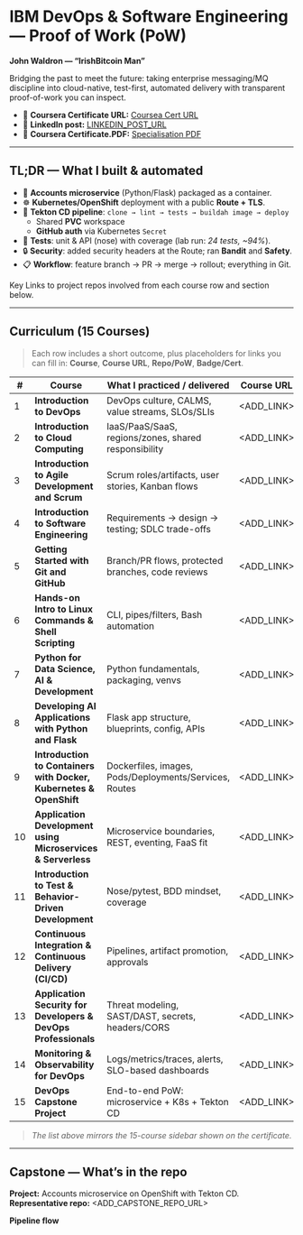 # IBM DevOps & Software Engineering — Proof of Work (PoW)

**John Waldron — “IrishBitcoin Man”**

Bridging the past to meet the future: taking enterprise messaging/MQ discipline into
cloud-native, test-first, automated delivery with transparent proof-of-work you can inspect.

- 🔗 **Coursera Certificate URL:** <!-- update if needed -->
  [Coursea Cert URL](https://coursera.org/verify/professional-cert/70EALTLKZVDV)
- 🧵 **LinkedIn post:** <!-- add your public post URL -->
  [LINKEDIN_POST_URL](https://www.linkedin.com/posts/johndtwaldron_devops-ci-kubernetes-activity-7377097670714163201-x6L3?utm_source=share&utm_medium=member_desktop&rcm=ACoAABU-Qp4BtdglKBjC9FI_b6dDeW8j4nZl2Rs)
- 🔗 **Coursera Certificate.PDF:** <!-- update if needed -->
  [Specialisation PDF]()

---

## TL;DR — What I built & automated

- 🧩 **Accounts microservice** (Python/Flask) packaged as a container.
- ☸️ **Kubernetes/OpenShift** deployment with a public **Route + TLS**.
- 🤖 **Tekton CD pipeline**: `clone → lint → tests → buildah image → deploy`
  - Shared **PVC** workspace
  - **GitHub auth** via Kubernetes `Secret`
- 🧪 **Tests**: unit & API (nose) with coverage (lab run: *24 tests, ~94%*).
- 🔒 **Security**: added security headers at the Route; ran **Bandit** and **Safety**.
- 📋 **Workflow**: feature branch → PR → merge → rollout; everything in Git.

Key Links to project repos involved from each course row and section below.

---

## Curriculum (15 Courses)

> Each row includes a short outcome, plus placeholders for links you can fill in:
> **Course**, **Course URL**, **Repo/PoW**, **Badge/Cert**.

| # | Course | What I practiced / delivered | Course URL | Repo / PoW | Badge / Cert |
|---|---|---|---|---|---|
| 1 | **Introduction to DevOps** | DevOps culture, CALMS, value streams, SLOs/SLIs | <ADD_LINK> | <ADD_REPO_OR_NOTES> | <ADD_BADGE> |
| 2 | **Introduction to Cloud Computing** | IaaS/PaaS/SaaS, regions/zones, shared responsibility | <ADD_LINK> | <ADD_REPO_OR_NOTES> | <ADD_BADGE> |
| 3 | **Introduction to Agile Development and Scrum** | Scrum roles/artifacts, user stories, Kanban flows | <ADD_LINK> | <ADD_REPO_OR_NOTES> | <ADD_BADGE> |
| 4 | **Introduction to Software Engineering** | Requirements → design → testing; SDLC trade-offs | <ADD_LINK> | <ADD_REPO_OR_NOTES> | <ADD_BADGE> |
| 5 | **Getting Started with Git and GitHub** | Branch/PR flows, protected branches, code reviews | <ADD_LINK> | <ADD_REPO_OR_NOTES> | <ADD_BADGE> |
| 6 | **Hands-on Intro to Linux Commands & Shell Scripting** | CLI, pipes/filters, Bash automation | <ADD_LINK> | <ADD_REPO_OR_NOTES> | <ADD_BADGE> |
| 7 | **Python for Data Science, AI & Development** | Python fundamentals, packaging, venvs | <ADD_LINK> | <ADD_REPO_OR_NOTES> | <ADD_BADGE> |
| 8 | **Developing AI Applications with Python and Flask** | Flask app structure, blueprints, config, APIs | <ADD_LINK> | <ADD_REPO_OR_NOTES> | <ADD_BADGE> |
| 9 | **Introduction to Containers with Docker, Kubernetes & OpenShift** | Dockerfiles, images, Pods/Deployments/Services, Routes | <ADD_LINK> | <ADD_REPO_OR_NOTES> | <ADD_BADGE> |
| 10 | **Application Development using Microservices & Serverless** | Microservice boundaries, REST, eventing, FaaS fit | <ADD_LINK> | https://github.com/johndtwaldron/IBM.App.Dev.Microserv.serverless-JDW-POW | <ADD_BADGE> |
| 11 | **Introduction to Test & Behavior-Driven Development** | Nose/pytest, BDD mindset, coverage | <ADD_LINK> | https://github.com/johndtwaldron/IBM-tdd-bdd-final-project-JDW-PoW | <ADD_BADGE> |
| 12 | **Continuous Integration & Continuous Delivery (CI/CD)** | Pipelines, artifact promotion, approvals | <ADD_LINK> | <ADD_REPO_OR_NOTES> | <ADD_BADGE> |
| 13 | **Application Security for Developers & DevOps Professionals** | Threat modeling, SAST/DAST, secrets, headers/CORS | <ADD_LINK> | <ADD_REPO_OR_NOTES> | <ADD_BADGE> |
| 14 | **Monitoring & Observability for DevOps** | Logs/metrics/traces, alerts, SLO-based dashboards | <ADD_LINK> | <ADD_REPO_OR_NOTES> | <ADD_BADGE> |
| 15 | **DevOps Capstone Project** | End-to-end PoW: microservice + K8s + Tekton CD | <ADD_LINK> | https://github.com/johndtwaldron/aolwx-devops-capstone-JDW-PoW | <ADD_BADGE> |

> _The list above mirrors the 15-course sidebar shown on the certificate._

---

## Capstone — What’s in the repo

**Project:** Accounts microservice on OpenShift with Tekton CD.  
**Representative repo:** <ADD_CAPSTONE_REPO_URL>

**Pipeline flow**
